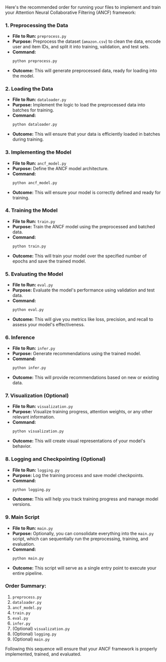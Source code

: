 Here's the recommended order for running your files to implement and train your Attention Neural Collaborative Filtering (ANCF) framework:

### 1. **Preprocessing the Data**
   - **File to Run:** `preprocess.py`
   - **Purpose:** Preprocess the dataset (`amazon.csv`) to clean the data, encode user and item IDs, and split it into training, validation, and test sets.
   - **Command:** 
     ```bash
     python preprocess.py
     ```
   - **Outcome:** This will generate preprocessed data, ready for loading into the model.

### 2. **Loading the Data**
   - **File to Run:** `dataloader.py`
   - **Purpose:** Implement the logic to load the preprocessed data into batches for training.
   - **Command:** 
     ```bash
     python dataloader.py
     ```
   - **Outcome:** This will ensure that your data is efficiently loaded in batches during training.

### 3. **Implementing the Model**
   - **File to Run:** `ancf_model.py`
   - **Purpose:** Define the ANCF model architecture.
   - **Command:** 
     ```bash
     python ancf_model.py
     ```
   - **Outcome:** This will ensure your model is correctly defined and ready for training.

### 4. **Training the Model**
   - **File to Run:** `train.py`
   - **Purpose:** Train the ANCF model using the preprocessed and batched data.
   - **Command:** 
     ```bash
     python train.py
     ```
   - **Outcome:** This will train your model over the specified number of epochs and save the trained model.

### 5. **Evaluating the Model**
   - **File to Run:** `eval.py`
   - **Purpose:** Evaluate the model's performance using validation and test data.
   - **Command:** 
     ```bash
     python eval.py
     ```
   - **Outcome:** This will give you metrics like loss, precision, and recall to assess your model's effectiveness.

### 6. **Inference**
   - **File to Run:** `infer.py`
   - **Purpose:** Generate recommendations using the trained model.
   - **Command:** 
     ```bash
     python infer.py
     ```
   - **Outcome:** This will provide recommendations based on new or existing data.

### 7. **Visualization (Optional)**
   - **File to Run:** `visualization.py`
   - **Purpose:** Visualize training progress, attention weights, or any other relevant information.
   - **Command:** 
     ```bash
     python visualization.py
     ```
   - **Outcome:** This will create visual representations of your model's behavior.

### 8. **Logging and Checkpointing (Optional)**
   - **File to Run:** `logging.py`
   - **Purpose:** Log the training process and save model checkpoints.
   - **Command:** 
     ```bash
     python logging.py
     ```
   - **Outcome:** This will help you track training progress and manage model versions.

### 9. **Main Script**
   - **File to Run:** `main.py`
   - **Purpose:** Optionally, you can consolidate everything into the `main.py` script, which can sequentially run the preprocessing, training, and evaluation.
   - **Command:** 
     ```bash
     python main.py
     ```
   - **Outcome:** This script will serve as a single entry point to execute your entire pipeline.

### Order Summary:
1. `preprocess.py`
2. `dataloader.py`
3. `ancf_model.py`
4. `train.py`
5. `eval.py`
6. `infer.py`
7. (Optional) `visualization.py`
8. (Optional) `logging.py`
9. (Optional) `main.py`

Following this sequence will ensure that your ANCF framework is properly implemented, trained, and evaluated.